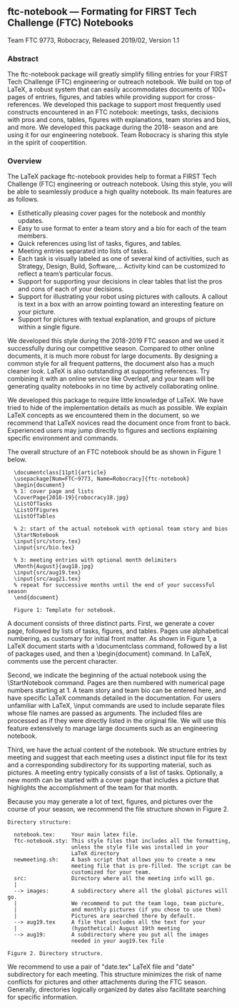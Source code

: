 ## ftc-notebook — Formating for FIRST Tech Challenge (FTC)  Notebooks

Team FTC 9773, Robocracy, Released 2019/02, Version 1.1

### Abstract

The ftc-notebook package will greatly simplify filling entries for your FIRST Tech Challenge (FTC) engineering or outreach notebook. We build on top of LaTeX, a robust system that can easily accommodates documents of 100+ pages of entries, figures, and tables while providing support for cross-references.  We developed this package to support most frequently used constructs encountered in an FTC notebook: meetings, tasks, decisions with pros and cons, tables, figures with explanations, team stories and bios, and more. We developed this package during the 2018- season and are using it for our engineering notebook. Team Robocracy is sharing this style in the spirit of coopertition.

### Overview

The LaTeX package ftc-notebook provides help to format a FIRST Tech Challenge (FTC) engineering or outreach notebook. Using this style, you will be able to seamlessly produce a high quality notebook. Its main features are as follows.

- Esthetically pleasing cover pages for the notebook and monthly updates.
- Easy to use format to enter a team story and a bio for each of the team members.
- Quick references using list of tasks, figures, and tables.
- Meeting entries separated into lists of tasks.
- Each task is visually labeled as one of several kind of activities, such as Strategy, Design, Build, Software,... Activity kind can be customized to reflect a team’s particular focus.
- Support for supporting your decisions in clear tables that list the pros and cons of each of your decisions.
- Support for illustrating your robot using pictures with callouts. A callout is text in a box with an arrow pointing toward an interesting feature on your picture.
- Support for pictures with textual explanation, and groups of picture within a single figure.

We developed this style during the 2018-2019 FTC season and we used it successfully during our competitive season. Compared to other online documents, it is much more robust for large documents. By designing a common style for all frequent patterns, the document also has a much cleaner look. LaTeX is also outstanding at supporting references. Try combining it with an online service like Overleaf, and your team will be generating quality notebooks in no time by actively collaborating online.

We developed this package to require little knowledge of LaTeX. We have tried to hide of the implementation details as much as possible. We explain LaTeX concepts as we encountered them in the document, so we recommend that LaTeX novices read the document once from front to back. Experienced users may jump directly to figures and sections explaining specific environment and commands.

The overall structure of an FTC notebook should be as shown in Figure 1 below.

```
  \documentclass[11pt]{article}
  \usepackage[Num=FTC~9773, Name=Robocracy]{ftc-notebook}
  \begin{document}
  % 1: cover page and lists
  \CoverPage{2018-19}{robocracy18.jpg}
  \ListOfTasks
  \ListOfFigures
  \ListOfTables

  % 2: start of the actual notebook with optional team story and bios
  \StartNotebook
  \input{src/story.tex}
  \input{src/bio.tex}

  % 3: meeting entries with optional month delimiters
  \Month{August}{aug18.jpg}
  \input{src/aug19.tex}
  \input{src/aug21.tex}
  % repeat for successive months until the end of your successful season
  \end{document}

  Figure 1: Template for notebook.
```

A document consists of three distinct parts. First, we generate a cover page, followed by lists of tasks, figures, and tables. Pages use alphabetical numbering, as customary for initial front matter. As shown in Figure 1, a LaTeX document starts with a \documentclass command, followed by a list of packages used, and then a \begin{document} command. In LaTeX, comments use the percent character.

Second, we indicate the beginning of the actual notebook using the \StartNotebook command. Pages are then numbered with numerical page numbers starting at 1. A team story and team bio can be entered here, and have specific LaTeX commands detailed in the documentation.  For users unfamiliar with LaTeX, \input commands are used to include separate files whose file names are passed as arguments. The included files are processed as if they were directly listed in the original file. We will use this feature extensively to manage large documents such as an engineering notebook.

Third, we have the actual content of the notebook. We structure entries by meeting and suggest that each meeting uses a distinct input file for its text and a corresponding subdirectory for its supporting material, such as pictures. A meeting entry typically consists of a list of tasks.  Optionally, a new month can be started with a cover page that includes a picture that highlights the accomplishment of the team for that month.

Because you may generate a lot of text, figures, and pictures over the course of your season, we recommend the file structure shown in Figure 2.

```
Directory structure:

  notebook.tex:     Your main latex file.
  ftc-notebook.sty: This style files that includes all the formatting,
                    unless the style file was installed in your
                    LaTeX directory
  newmeeting.sh:    A bash script that allows you to create a new
                    meeting file that is pre-filled. The script can be
                    customized for your team.
  src:              Directory where all the meeting info will go.
  |
  --> images:       A subdirectory where all the global pictures will go.
  |                 We recommend to put the team logo, team picture,
  |                 and monthly pictures (if you chose to use them)
  |                 Pictures are searched there by default.
  --> aug19.tex     A file that includes all the text for your
  |                 (hypothetical) August 19th meeting
  --> aug19:        A subdirectory where you put all the images
                    needed in your aug19.tex file

Figure 2. Directory structure.
```

We recommend to use a pair of "date.tex" LaTeX file and "date" subdirectory for each meeting.  This structure minimizes the risk of name conflicts for pictures and other attachments during the FTC season. Generally, directories logically organized by dates also facilitate searching for specific information.







